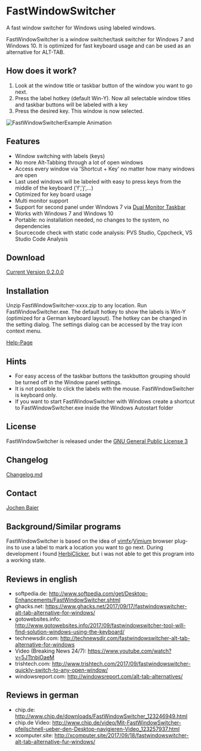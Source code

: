 # FastWindowSwitcher

A fast window switcher for Windows using labeled windows.

FastWindowSwitcher is a window switcher/task switcher for Windows 7 and Windows 10.
It is optimized for fast keyboard usage and can be used as an alternative for  ALT-TAB.

## How does it work?

1. Look  at the window title or taskbar button of the window you want to go next.
2. Press the label hotkey (default Win-Y). Now all selectable window titles and taskbar buttons will be labeled with a key
3. Press the desired key. This window is now selected.


![FastWindowSwitcherExample Animation](https://github.com/JochenBaier/fastwindowswitcher/blob/master/homepage/fws_example_animation.gif)

## Features

- Window switching with labels (keys)
- No more Alt-Tabbing through a lot of open windows
- Access every window via 'Shortcut + Key' no matter how many windows are open
- Last used windows will be labeled with easy to press keys from the middle of the keyboard ('f','j',...)
- Optimized for key board usage
- Multi monitor support
- Support for second panel under Windows 7 via [Dual Monitor Taskbar](https://sourceforge.net/projects/dualmonitortb/)
- Works with Windows 7 and Windows 10
- Portable: no installation needed, no changes to the system, no dependencies
- Sourcecode check with static code analysis: PVS Studio, Cppcheck, VS Studio Code Analysis

## Download

[Current Version 0.2.0.0](https://github.com/JochenBaier/fastwindowswitcher/releases/download/v0.2.0.0/FastWindowSwitcher-0200.zip)

## Installation

Unzip  FastWindowSwitcher-xxxx.zip to any location. Run FastWindowSwitcher.exe.
The default hotkey to show the labels is Win-Y (optimized for a German keyboard layout). The hotkey can be changed in the setting dialog. The settings dialog can be accessed by the tray icon context menu.

[Help-Page](https://github.com/JochenBaier/fastwindowswitcher/wiki/Help)

## Hints

- For easy access of the taskbar buttons the taskbutton grouping should be turned off in the Window panel settings.
- It is not possible to click the labels with the mouse. FastWindowSwitcher is keyboard only.
- If you want to start FastWindowSwitcher with Windows create a shortcut to FastWindowSwitcher.exe inside the Windows Autostart folder

## License

FastWindowSwitcher is released under the [GNU General Public License 3](https://www.gnu.org/licenses/gpl-3.0.de.html)

## Changelog

[Changelog.md](https://github.com/JochenBaier/fastwindowswitcher/blob/master/Changelog.md)

## Contact

[Jochen Baier](mailto:email@jochen-baier.de)

## Background/Similar programs

FastWindowSwitcher is based on the idea of [vimfx](https://addons.mozilla.org/de/firefox/addon/vimfx/)/[Vimium](https://vimium.github.io/) browser plug-ins to use  a label to mark a location you want to go next.  During development i found [HerbiClicker](http://herbi.org/HerbiClicker/HerbiClicker.htm), but i was not able to get this program into a working state.

## Reviews in english

- softpedia.de: http://www.softpedia.com/get/Desktop-Enhancements/FastWindowSwitcher.shtml
- ghacks.net: https://www.ghacks.net/2017/09/17/fastwindowswitcher-alt-tab-alternative-for-windows/
- gotowebsites.info: http://www.gotowebsites.info/2017/09/fastwindowswitcher-tool-will-find-solution-windows-using-the-keyboard/
- technewsdir.com: http://technewsdir.com/fastwindowswitcher-alt-tab-alternative-for-windows
- Video (Breaking News 24/7): https://www.youtube.com/watch?v=5JTtnbjOaeM
- trishtech.com: http://www.trishtech.com/2017/09/fastwindowswitcher-quickly-switch-to-any-open-window/
- windowsreport.com: http://windowsreport.com/alt-tab-alternatives/

## Reviews in german

- chip.de:  http://www.chip.de/downloads/FastWindowSwitcher_123246949.html
- chip.de Video: http://www.chip.de/video/Mit-FastWindowSwitcher-pfeilschnell-ueber-den-Desktop-navigieren-Video_123257937.html
- xcomputer.site: http://xcomputer.site/2017/09/18/fastwindowswitcher-alt-tab-alternative-fur-windows/